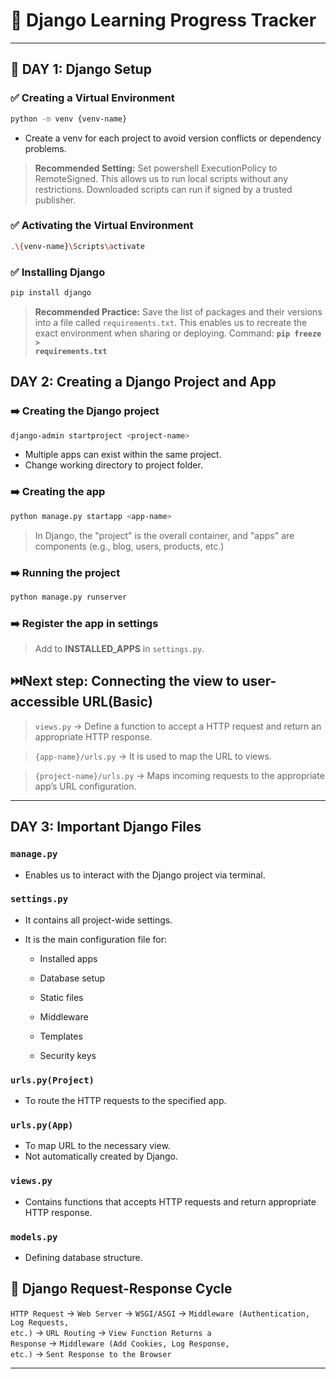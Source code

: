# 📖 Django Learning Progress Tracker

---

## 📆 DAY 1: Django Setup

### ✅ Creating a Virtual Environment

```bash
python -m venv {venv-name}
```
* Create a venv for each project to avoid version conflicts or dependency problems.
  
> **Recommended Setting:** Set powershell ExecutionPolicy to RemoteSigned. This allows us to run local scripts without any restrictions. Downloaded scripts can run if signed by a trusted publisher.

### ✅ Activating the Virtual Environment

```bash
.\{venv-name}\Scripts\activate
```

### ✅ Installing Django

```bash
pip install django
```

> **Recommended Practice:** Save the list of packages and their versions into a file called <code>requirements.txt</code>. This enables us to recreate the exact environment when sharing or deploying. Command: <code>**pip freeze > requirements.txt**</code>

##   DAY 2: Creating a Django Project and App

### ➡️ Creating the Django project

```bash
django-admin startproject <project-name>
```
* Multiple apps can exist within the same project.
* Change working directory to project folder.

### ➡️ Creating the app

```bash
python manage.py startapp <app-name>
```
> In Django, the "project" is the overall container, and "apps" are components (e.g., blog, users, products, etc.)

### ➡️ Running the project

```bash
python manage.py runserver
```

### ➡️ Register the app in settings
> Add <app-name> to **INSTALLED_APPS** in <code>settings.py</code>.

## ⏭️Next step: Connecting the view to user-accessible URL(Basic)

> <code>views.py</code> -> Define a function to accept a HTTP request and return an appropriate HTTP response.

> <code>{app-name}/urls.py</code> -> It is used to map the URL to views.

> <code>{project-name}/urls.py</code> -> Maps incoming requests to the appropriate app’s URL configuration.

---

## DAY 3: Important Django Files

### <code>**manage.py**</code>

* Enables us to interact with the Django project via terminal.

### <code>**settings.py**</code>

* It contains all project-wide settings.
* It is the main configuration file for:

  * Installed apps

  * Database setup

  * Static files

  * Middleware

  * Templates

  * Security keys
 
### <code>**urls.py(Project)**</code>

* To route the HTTP requests to the specified app.

### <code>**urls.py(App)**</code>

* To map URL to the necessary view.
* Not automatically created by Django.

### <code>**views.py**</code>

* Contains functions that accepts HTTP requests and return appropriate HTTP response.

### <code>**models.py**</code>

* Defining database structure.

## 🔄 Django Request-Response Cycle

<code>HTTP Request</code> → <code>Web Server</code> → <code>WSGI/ASGI</code> → <code>Middleware (Authentication, Log Requests, etc.)</code> → <code>URL Routing</code> → <code>View Function Returns a Response</code> → <code>Middleware (Add Cookies, Log Response, etc.)</code> → <code>Sent Response to the Browser</code>

---
